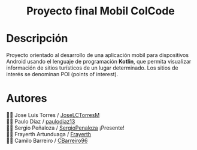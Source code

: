 <div align="center"><h1>Proyecto final Mobil ColCode</h1></div>

# Descripción  
Proyecto orientado al desarrollo de una aplicación mobil para dispositivos Android usando el lenguaje de programación **Kotlin**, que permita visualizar información de sitios turísticos de un lugar determinado. Los sitios de interés se denominan POI (points of interest).


# Autores
:man_technologist: Jose Luis Torres / [JoseLCTorresM](https://github.com/JoseLCTorresM "Github User")    
:man_technologist: Paulo Díaz / [paulodiaz13](https://github.com/paulodiaz13 "Github User")   
:man_technologist: Sergio Peñaloza / [SergioPenaloza](https://github.com/SergioPenaloza "Github User") ¡Presente!   
:man_technologist: Frayerth  Artunduaga / [Frayerth](https://github.com/Frayerth "Github User")   
:man_technologist: Camilo Barreiro / [CBarreiro96](https://github.com/CBarreiro96 "Github User")

